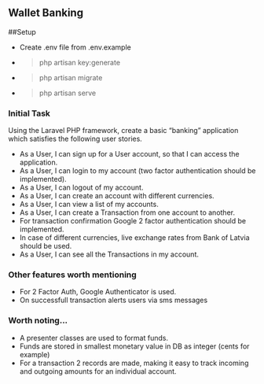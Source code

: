 ## Wallet Banking
##Setup
- Create .env file from .env.example
- >php artisan key:generate
- >php artisan migrate
- >php artisan serve

### Initial Task

Using the Laravel PHP framework, create a basic “banking” application which satisfies the following user stories.

- As a User, I can sign up for a User account, so that I can access the application.
- As a User, I can login to my account (two factor authentication should be implemented).
- As a User, I can logout of my account.
- As a User, I can create an account with different currencies.
- As a User, I can view a list of my accounts.
- As a User, I can create a Transaction from one account to another.
- For transaction confirmation Google 2 factor authentication should be implemented.
- In case of different currencies, live exchange rates from Bank of Latvia should be used.
- As a User, I can see all the Transactions in my account.

### Other features worth mentioning

- For 2 Factor Auth, Google Authenticator is used.
- On successfull transaction alerts users via sms messages

### Worth noting...

- A presenter classes are used to format funds.
- Funds are stored in smallest monetary value in DB as integer (cents for example)
- For a transaction 2 records are made, making it easy to track incoming and outgoing amounts for an individual account.
